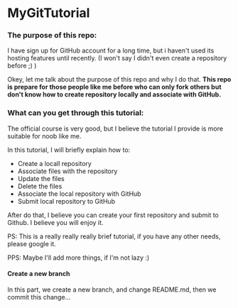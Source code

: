 # MyGitTutorial

### The purpose of this repo:

I have sign up for GitHub account for a long time,  but i haven't used its hosting features until recently. (I won't say I didn't even create a repository before ;)  )

Okey, let me talk about the purpose of this repo and why I do that. **This repo is prepare for those people like me before who can only fork others but don't know how to create repository locally and associate with GitHub.**  

### What can you get through this tutorial:

The official course is very good, but I believe the tutorial I provide is more suitable for noob like me. 

In this tutorial, I will briefly explain how to:

+  Create a locall repository
+ Associate files with the repository
+ Update the files
+ Delete the files
+ Associate the local repository with GitHub
+ Submit local repository to GitHub

After do that, I believe you can create your first repository and submit to Github. I believe you will enjoy it. 



PS: This is a really really really brief tutorial, if you have any other needs, please google it.



PPS: Maybe I'll add more things, if I'm not lazy :)

#### Create a new branch

In this part, we create a new branch, and change README.md, then we commit this change...
